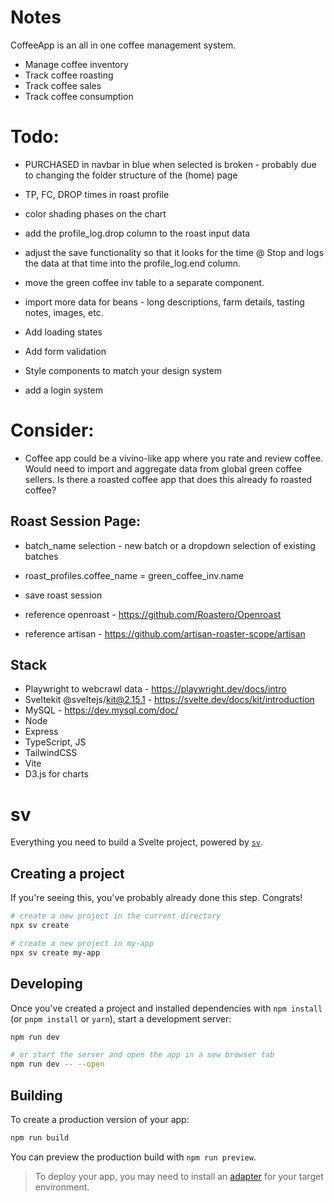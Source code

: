 # Notes

CoffeeApp is an all in one coffee management system.

- Manage coffee inventory
- Track coffee roasting
- Track coffee sales
- Track coffee consumption

# Todo:

- PURCHASED in navbar in blue when selected is broken - probably due to changing the folder structure of the (home) page
- TP, FC, DROP times in roast profile
- color shading phases on the chart
- add the profile_log.drop column to the roast input data
- adjust the save functionality so that it looks for the time @ Stop and logs the data at that time into the profile_log.end column.
- move the green coffee inv table to a separate component.
- import more data for beans - long descriptions, farm details, tasting notes, images, etc.

- Add loading states
- Add form validation
- Style components to match your design system
- add a login system

# Consider:

- Coffee app could be a vivino-like app where you rate and review coffee. Would need to import and aggregate data from global green coffee sellers. Is there a roasted coffee app that does this already fo roasted coffee?

## Roast Session Page:

- batch_name selection - new batch or a dropdown selection of existing batches
- roast_profiles.coffee_name = green_coffee_inv.name
- save roast session

- reference openroast - https://github.com/Roastero/Openroast
- reference artisan - https://github.com/artisan-roaster-scope/artisan

## Stack

- Playwright to webcrawl data - https://playwright.dev/docs/intro
- Sveltekit @sveltejs/kit@2.15.1 - https://svelte.dev/docs/kit/introduction
- MySQL - https://dev.mysql.com/doc/
- Node
- Express
- TypeScript, JS
- TailwindCSS
- Vite
- D3.js for charts

# sv

Everything you need to build a Svelte project, powered by [`sv`](https://github.com/sveltejs/cli).

## Creating a project

If you're seeing this, you've probably already done this step. Congrats!

```bash
# create a new project in the current directory
npx sv create

# create a new project in my-app
npx sv create my-app
```

## Developing

Once you've created a project and installed dependencies with `npm install` (or `pnpm install` or `yarn`), start a development server:

```bash
npm run dev

# or start the server and open the app in a new browser tab
npm run dev -- --open
```

## Building

To create a production version of your app:

```bash
npm run build
```

You can preview the production build with `npm run preview`.

> To deploy your app, you may need to install an [adapter](https://svelte.dev/docs/kit/adapters) for your target environment.
